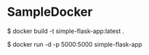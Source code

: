 # SampleDocker

$ docker build -t simple-flask-app:latest .

$ docker run -d -p 5000:5000 simple-flask-app
